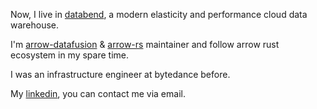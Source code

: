 Now, I live in [databend](https://github.com/datafuselabs/databend), a modern elasticity and performance cloud data warehouse.

I'm [arrow-datafusion](https://github.com/apache/arrow-datafusion) & [arrow-rs](https://github.com/apache/arrow-rs) maintainer and follow arrow rust ecosystem in my spare time.

I was an infrastructure engineer at bytedance before.

My [linkedin](https://www.linkedin.com/in/xudong-wang-a6b975244/), you can contact me via email.
